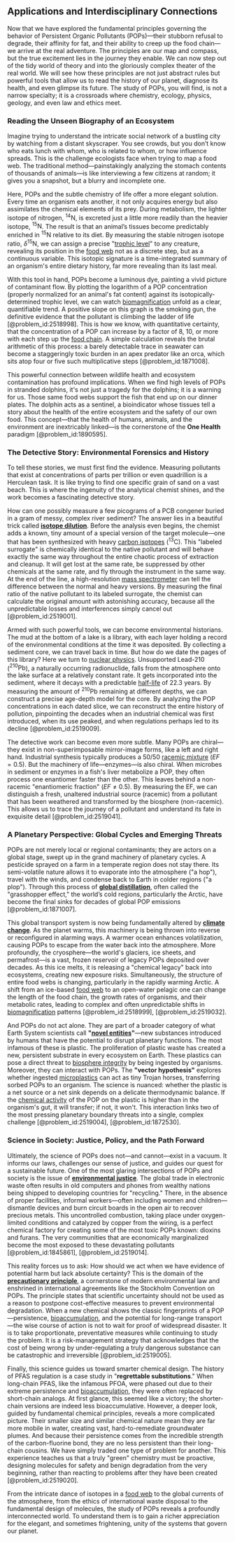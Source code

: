 ## Applications and Interdisciplinary Connections

Now that we have explored the fundamental principles governing the behavior of Persistent Organic Pollutants (POPs)—their stubborn refusal to degrade, their affinity for fat, and their ability to creep up the food chain—we arrive at the real adventure. The principles are our map and compass, but the true excitement lies in the journey they enable. We can now step out of the tidy world of theory and into the gloriously complex theater of the real world. We will see how these principles are not just abstract rules but powerful tools that allow us to read the history of our planet, diagnose its health, and even glimpse its future. The study of POPs, you will find, is not a narrow specialty; it is a crossroads where chemistry, ecology, physics, geology, and even law and ethics meet.

### Reading the Unseen Biography of an Ecosystem

Imagine trying to understand the intricate social network of a bustling city by watching from a distant skyscraper. You see crowds, but you don’t know who eats lunch with whom, who is related to whom, or how influence spreads. This is the challenge ecologists face when trying to map a food web. The traditional method—painstakingly analyzing the stomach contents of thousands of animals—is like interviewing a few citizens at random; it gives you a snapshot, but a blurry and incomplete one.

Here, POPs and the subtle chemistry of life offer a more elegant solution. Every time an organism eats another, it not only acquires energy but also assimilates the chemical elements of its prey. During metabolism, the lighter isotope of nitrogen, $^{14}\mathrm{N}$, is excreted just a little more readily than the heavier isotope, $^{15}\mathrm{N}$. The result is that an animal’s tissues become predictably enriched in $^{15}\mathrm{N}$ relative to its diet. By measuring the stable nitrogen isotope ratio, $\delta^{15}\mathrm{N}$, we can assign a precise "[trophic level](@article_id:188930)" to any creature, revealing its position in the [food web](@article_id:139938) not as a discrete step, but as a continuous variable. This isotopic signature is a time-integrated summary of an organism's entire dietary history, far more revealing than its last meal.

With this tool in hand, POPs become a luminous dye, painting a vivid picture of contaminant flow. By plotting the logarithm of a POP concentration (properly normalized for an animal's fat content) against its isotopically-determined trophic level, we can watch [biomagnification](@article_id:144670) unfold as a clear, quantifiable trend. A positive slope on this graph is the smoking gun, the definitive evidence that the pollutant is climbing the ladder of life [@problem_id:2518998]. This is how we know, with quantitative certainty, that the concentration of a POP can increase by a factor of 8, 10, or more with each step up the [food chain](@article_id:143051). A simple calculation reveals the brutal arithmetic of this process: a barely detectable trace in seawater can become a staggeringly toxic burden in an apex predator like an orca, which sits atop four or five such multiplicative steps [@problem_id:1871008].

This powerful connection between wildlife health and ecosystem contamination has profound implications. When we find high levels of POPs in stranded dolphins, it's not just a tragedy for the dolphins; it is a warning for us. Those same food webs support the fish that end up on our dinner plates. The dolphin acts as a sentinel, a bioindicator whose tissues tell a story about the health of the entire ecosystem and the safety of our own food. This concept—that the health of humans, animals, and the environment are inextricably linked—is the cornerstone of the **One Health** paradigm [@problem_id:1890595].

### The Detective Story: Environmental Forensics and History

To tell these stories, we must first find the evidence. Measuring pollutants that exist at concentrations of parts per trillion or even quadrillion is a Herculean task. It is like trying to find one specific grain of sand on a vast beach. This is where the ingenuity of the analytical chemist shines, and the work becomes a fascinating detective story.

How can one possibly measure a few picograms of a PCB congener buried in a gram of messy, complex river sediment? The answer lies in a beautiful trick called **[isotope dilution](@article_id:186225)**. Before the analysis even begins, the chemist adds a known, tiny amount of a special version of the target molecule—one that has been synthesized with heavy [carbon isotopes](@article_id:191629) ($^{13}\mathrm{C}$). This "labeled surrogate" is chemically identical to the native pollutant and will behave exactly the same way throughout the entire chaotic process of extraction and cleanup. It will get lost at the same rate, be suppressed by other chemicals at the same rate, and fly through the instrument in the same way. At the end of the line, a high-resolution [mass spectrometer](@article_id:273802) can tell the difference between the normal and heavy versions. By measuring the final ratio of the native pollutant to its labeled surrogate, the chemist can calculate the original amount with astonishing accuracy, because all the unpredictable losses and interferences simply cancel out [@problem_id:2519001].

Armed with such powerful tools, we can become environmental historians. The mud at the bottom of a lake is a library, with each layer holding a record of the environmental conditions at the time it was deposited. By collecting a sediment core, we can travel back in time. But how do we date the pages of this library? Here we turn to [nuclear physics](@article_id:136167). Unsupported Lead-210 ($^{210}\mathrm{Pb}$), a naturally occurring radionuclide, falls from the atmosphere onto the lake surface at a relatively constant rate. It gets incorporated into the sediment, where it decays with a predictable [half-life](@article_id:144349) of $22.3$ years. By measuring the amount of $^{210}\mathrm{Pb}$ remaining at different depths, we can construct a precise age-depth model for the core. By analyzing the POP concentrations in each dated slice, we can reconstruct the entire history of pollution, pinpointing the decades when an industrial chemical was first introduced, when its use peaked, and when regulations perhaps led to its decline [@problem_id:2519009].

The detective work can become even more subtle. Many POPs are chiral—they exist in non-superimposable mirror-image forms, like a left and right hand. Industrial synthesis typically produces a 50/50 [racemic mixture](@article_id:151856) ($EF=0.5$). But the machinery of life—enzymes—is also chiral. When microbes in sediment or enzymes in a fish's liver metabolize a POP, they often process one enantiomer faster than the other. This leaves behind a non-racemic "enantiomeric fraction" ($EF \ne 0.5$). By measuring the EF, we can distinguish a fresh, unaltered industrial source (racemic) from a pollutant that has been weathered and transformed by the biosphere (non-racemic). This allows us to trace the journey of a pollutant and understand its fate in exquisite detail [@problem_id:2519041].

### A Planetary Perspective: Global Cycles and Emerging Threats

POPs are not merely local or regional contaminants; they are actors on a global stage, swept up in the grand machinery of planetary cycles. A pesticide sprayed on a farm in a temperate region does not stay there. Its semi-volatile nature allows it to evaporate into the atmosphere ("a hop"), travel with the winds, and condense back to Earth in colder regions ("a plop"). Through this process of **[global distillation](@article_id:136415)**, often called the "grasshopper effect," the world’s cold regions, particularly the Arctic, have become the final sinks for decades of global POP emissions [@problem_id:1871007].

This global transport system is now being fundamentally altered by **[climate change](@article_id:138399)**. As the planet warms, this machinery is being thrown into reverse or reconfigured in alarming ways. A warmer ocean enhances volatilization, causing POPs to escape from the water back into the atmosphere. More profoundly, the cryosphere—the world's glaciers, ice sheets, and permafrost—is a vast, frozen reservoir of legacy POPs deposited over decades. As this ice melts, it is releasing a "chemical legacy" back into ecosystems, creating new exposure risks. Simultaneously, the structure of entire food webs is changing, particularly in the rapidly warming Arctic. A shift from an ice-based [food web](@article_id:139938) to an open-water pelagic one can change the length of the food chain, the growth rates of organisms, and their metabolic rates, leading to complex and often unpredictable shifts in [biomagnification](@article_id:144670) patterns [@problem_id:2518999], [@problem_id:2519032].

And POPs do not act alone. They are part of a broader category of what Earth System scientists call **"[novel entities](@article_id:182617)"**—new substances introduced by humans that have the potential to disrupt planetary functions. The most infamous of these is plastic. The proliferation of plastic waste has created a new, persistent substrate in every ecosystem on Earth. These plastics can pose a direct threat to [biosphere integrity](@article_id:196972) by being ingested by organisms. Moreover, they can interact with POPs. The **"vector hypothesis"** explores whether ingested [microplastics](@article_id:202376) can act as tiny Trojan horses, transferring sorbed POPs to an organism. The science is nuanced: whether the plastic is a net source or a net sink depends on a delicate thermodynamic balance. If the [chemical activity](@article_id:272062) of the POP on the plastic is higher than in the organism's gut, it will transfer; if not, it won't. This interaction links two of the most pressing planetary boundary threats into a single, complex challenge [@problem_id:2519004], [@problem_id:1872530].

### Science in Society: Justice, Policy, and the Path Forward

Ultimately, the science of POPs does not—and cannot—exist in a vacuum. It informs our laws, challenges our sense of justice, and guides our quest for a sustainable future. One of the most glaring intersections of POPs and society is the issue of **[environmental justice](@article_id:196683)**. The global trade in electronic waste often results in old computers and phones from wealthy nations being shipped to developing countries for "recycling." There, in the absence of proper facilities, informal workers—often including women and children—dismantle devices and burn circuit boards in the open air to recover precious metals. This uncontrolled combustion, taking place under oxygen-limited conditions and catalyzed by copper from the wiring, is a perfect chemical factory for creating some of the most toxic POPs known: dioxins and furans. The very communities that are economically marginalized become the most exposed to these devastating pollutants [@problem_id:1845861], [@problem_id:2519014].

This reality forces us to ask: How should we act when we have evidence of potential harm but lack absolute certainty? This is the domain of the **[precautionary principle](@article_id:179670)**, a cornerstone of modern environmental law and enshrined in international agreements like the Stockholm Convention on POPs. The principle states that scientific uncertainty should not be used as a reason to postpone cost-effective measures to prevent environmental degradation. When a new chemical shows the classic fingerprints of a POP—persistence, [bioaccumulation](@article_id:179620), and the potential for long-range transport—the wise course of action is not to wait for proof of widespread disaster. It is to take proportionate, preventative measures while continuing to study the problem. It is a risk-management strategy that acknowledges that the cost of being wrong by under-regulating a truly dangerous substance can be catastrophic and irreversible [@problem_id:2519005].

Finally, this science guides us toward smarter chemical design. The history of PFAS regulation is a case study in "**regrettable substitutions**." When long-chain PFAS, like the infamous PFOA, were phased out due to their extreme persistence and [bioaccumulation](@article_id:179620), they were often replaced by short-chain analogs. At first glance, this seemed like a victory; the shorter-chain versions are indeed less bioaccumulative. However, a deeper look, guided by fundamental chemical principles, reveals a more complicated picture. Their smaller size and similar chemical nature mean they are far more mobile in water, creating vast, hard-to-remediate groundwater plumes. And because their persistence comes from the incredible strength of the carbon-fluorine bond, they are no less persistent than their long-chain cousins. We have simply traded one type of problem for another. This experience teaches us that a truly "green" chemistry must be proactive, designing molecules for safety and benign degradation from the very beginning, rather than reacting to problems after they have been created [@problem_id:2519020].

From the intricate dance of isotopes in a [food web](@article_id:139938) to the global currents of the atmosphere, from the ethics of international waste disposal to the fundamental design of molecules, the study of POPs reveals a profoundly interconnected world. To understand them is to gain a richer appreciation for the elegant, and sometimes frightening, unity of the systems that govern our planet.